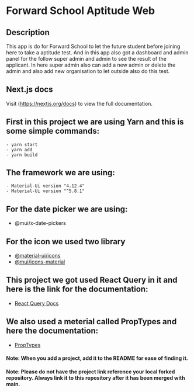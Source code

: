 # Forward School Aptitude Web

## Description

This app is do for Forward School to let the future student before joining here to take a aptitude test.
And in this app also got a dashboard and admin panel for the follow super admin and admin to see the result of the applicant.
In here super admin also can add a new admin or delete the admin and also add new organisation to let outside also do this test. 

## Next.js docs

Visit (https://nextjs.org/docs) to view the full documentation.

## First in this project we are using Yarn and this is some simple commands:

```
- yarn start
- yarn add
- yarn build
``` 

## The framework we are using:

```
- Material-Ui version "4.12.4"
- Material-Ui version "^5.8.1"
```

## For the date picker we are using: 
- @mui/x-date-pickers

## For the icon we used two library 

* [@material-ui/icons](https://v4.mui.com/components/material-icons/)
* [@mui/icons-material](https://mui.com/zh/material-ui/material-icons/)


## This project we got used React Query in it and here is the link for the documentation:

* [React Query Docs](https://react-query-v3.tanstack.com/)

## We also used a meterial called PropTypes and here the documentation:

* [PropTypes](https://www.npmjs.com/package/prop-types)

#### Note: When you add a project, add it to the README for ease of finding it.
#### Note: Please do not have the project link reference your local forked repository. Always link it to this repository after it has been merged with main.